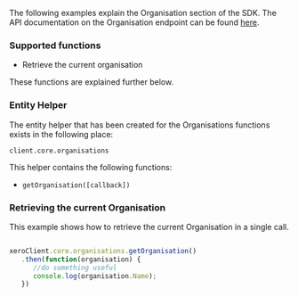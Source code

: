 The following examples explain the Organisation section of the SDK.  The API documentation on the Organisation endpoint can be found [here](https://developer.xero.com/documentation/api/organisation).

### Supported functions

* Retrieve the current organisation

These functions are explained further below.

### Entity Helper

The entity helper that has been created for the Organisations functions exists in the following place:

`client.core.organisations`

This helper contains the following functions:

* `getOrganisation([callback])`

### Retrieving the current Organisation

This example shows how to retrieve the current Organisation in a single call.

```javascript

xeroClient.core.organisations.getOrganisation()
   .then(function(organisation) {
      //do something useful
      console.log(organisation.Name);
   })
```